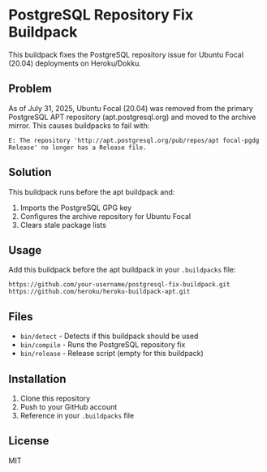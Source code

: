 # PostgreSQL Repository Fix Buildpack

This buildpack fixes the PostgreSQL repository issue for Ubuntu Focal (20.04) deployments on Heroku/Dokku.

## Problem

As of July 31, 2025, Ubuntu Focal (20.04) was removed from the primary PostgreSQL APT repository (apt.postgresql.org) and moved to the archive mirror. This causes buildpacks to fail with:

```
E: The repository 'http://apt.postgresql.org/pub/repos/apt focal-pgdg Release' no longer has a Release file.
```

## Solution

This buildpack runs before the apt buildpack and:

1. Imports the PostgreSQL GPG key
2. Configures the archive repository for Ubuntu Focal
3. Clears stale package lists

## Usage

Add this buildpack before the apt buildpack in your `.buildpacks` file:

```
https://github.com/your-username/postgresql-fix-buildpack.git
https://github.com/heroku/heroku-buildpack-apt.git
```

## Files

- `bin/detect` - Detects if this buildpack should be used
- `bin/compile` - Runs the PostgreSQL repository fix
- `bin/release` - Release script (empty for this buildpack)

## Installation

1. Clone this repository
2. Push to your GitHub account
3. Reference in your `.buildpacks` file

## License

MIT